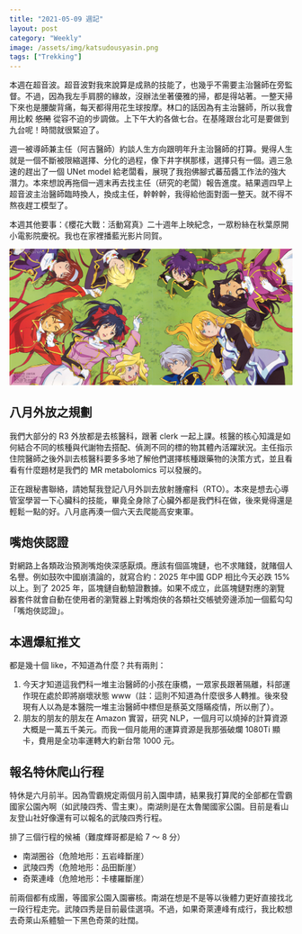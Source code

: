 ```yaml
---
title: "2021-05-09 週記"
layout: post
category: "Weekly"
image: /assets/img/katsudousyasin.png
tags: ["Trekking"]
---
```


本週在超音波。超音波對我來說算是成熟的技能了，也幾乎不需要主治醫師在旁監督。不過，因為我左手肩膀的緣故，沒辦法坐著優雅的掃，都是得站著。一整天掃下來也是腰酸背痛，每天都得用花生球按摩。林口的話因為有主治醫師，所以我會用比較 <del>悠閒</del> 從容不迫的步調做。上下午大約各做七台。在基隆跟台北可是要做到九台呢！時間就很緊迫了。

週一被導師兼主任（阿吉醫師）約談人生方向跟明年升主治醫師的打算。覺得人生就是一個不斷被限縮選擇、分化的過程，像下井字棋那樣，選擇只有一個。週三急速的趕出了一個 UNet model 給老闆看，展現了我抱佛腳式蕃茄醬工作法的強大潛力。本來想說再拖個一週末再去找主任（研究的老闆）報告進度。結果週四早上超音波主治醫師臨時換人，換成主任，幹幹幹，我得給他面對面一整天。就不得不熬夜趕工模型了。

本週其他要事：《櫻花大戰：活動寫真》二十週年上映紀念，一眾粉絲在秋葉原開小電影院慶祝。我也在家裡播藍光影片同賀。

![サクラ大戦活動写真](/assets/img/katsudousyasin.png)

## 八月外放之規劃

我們大部分的 R3 外放都是去核醫科，跟著 clerk 一起上課。核醫的核心知識是如何結合不同的核種與代謝物去搭配、偵測不同的標的物其體內活躍狀況。主任指示住院醫師之後外訓去核醫科要多多地了解他們選擇核種跟藥物的決策方式，並且看看有什麼題材是我們的 MR metabolomics 可以發展的。

正在跟秘書聯絡，請她幫我登記八月外訓去放射腫瘤科（RTO）。本來是想去心導管室學習一下心臟科的技能，畢竟全身除了心臟外都是我們科在做，後來覺得還是輕鬆一點的好。八月底再湊一個六天去爬能高安東軍。

## 嘴炮俠認證

對網路上各類政治預測嘴炮俠深感厭煩。應該有個區塊鏈，也不求賭錢，就賭個人名譽。例如鼓吹中國崩潰論的，就寫合約：2025 年中國 GDP 相比今天必跌 15% 以上。到了 2025 年，區塊鏈自動驗證數據。如果不成立，此區塊鏈對應的瀏覽器套件就會自動在使用者的瀏覽器上對嘴炮俠的各類社交帳號旁邊添加一個藍勾勾「嘴炮俠認證」。

## 本週爆紅推文

都是幾十個 like，不知道為什麼？共有兩則：

1. 今天才知道這我們科一堆主治醫師的小孩在康橋，一眾家長跟著隔離，科部運作現在處於即將崩壞狀態 www（註：這則不知道為什麼很多人轉推。後來發現有人以為是本醫院一堆主治醫師中標但是蔡英文隱瞞疫情，所以刪了）。
2. 朋友的朋友的朋友在 Amazon 實習，研究 NLP，一個月可以燒掉的計算資源大概是一萬五千美元。而我一個月能用的運算資源是我那張破爛 1080Ti 顯卡，費用是全功率運轉大約新台幣 1000 元。

## 報名特休爬山行程

特休是六月前半。因為雪霸規定兩個月前入園申請，結果我打算爬的全部都在雪霸國家公園內啊（如武陵四秀、雪主東）。南湖則是在太魯閣國家公園。目前是看山友登山社好像還有可以報名的武陵四秀行程。

排了三個行程的候補（難度輝哥都是給 7 ～ 8 分）

- 南湖圈谷（危險地形：五岩峰斷崖）
- 武陵四秀（危險地形：品田斷崖）
- 奇萊連峰（危險地形：卡樓羅斷崖）

前兩個都有成團，等國家公園入園審核。南湖在想是不是等以後體力更好直接找北一段行程走完。武陵四秀是目前最佳選項。不過，如果奇萊連峰有成行，我比較想去奇萊山系體驗一下黑色奇萊的壯闊。
